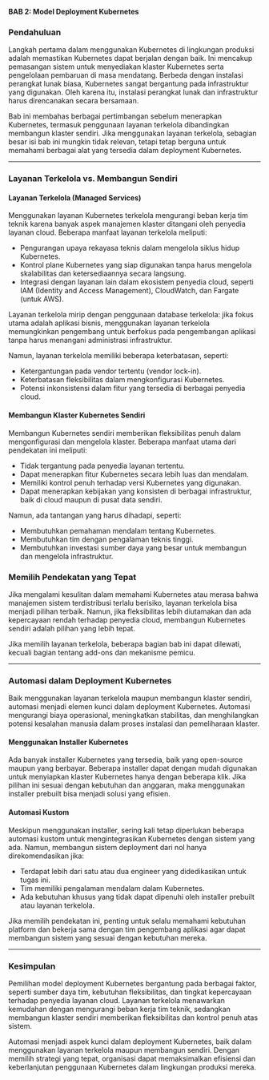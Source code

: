 **BAB 2: Model Deployment Kubernetes**

### **Pendahuluan**
Langkah pertama dalam menggunakan Kubernetes di lingkungan produksi adalah memastikan Kubernetes dapat berjalan dengan baik. Ini mencakup pemasangan sistem untuk menyediakan klaster Kubernetes serta pengelolaan pembaruan di masa mendatang. Berbeda dengan instalasi perangkat lunak biasa, Kubernetes sangat bergantung pada infrastruktur yang digunakan. Oleh karena itu, instalasi perangkat lunak dan infrastruktur harus direncanakan secara bersamaan.

Bab ini membahas berbagai pertimbangan sebelum menerapkan Kubernetes, termasuk penggunaan layanan terkelola dibandingkan membangun klaster sendiri. Jika menggunakan layanan terkelola, sebagian besar isi bab ini mungkin tidak relevan, tetapi tetap berguna untuk memahami berbagai alat yang tersedia dalam deployment Kubernetes.

---

### **Layanan Terkelola vs. Membangun Sendiri**

#### **Layanan Terkelola (Managed Services)**
Menggunakan layanan Kubernetes terkelola mengurangi beban kerja tim teknik karena banyak aspek manajemen klaster ditangani oleh penyedia layanan cloud. Beberapa manfaat layanan terkelola meliputi:
- Pengurangan upaya rekayasa teknis dalam mengelola siklus hidup Kubernetes.
- Kontrol plane Kubernetes yang siap digunakan tanpa harus mengelola skalabilitas dan ketersediaannya secara langsung.
- Integrasi dengan layanan lain dalam ekosistem penyedia cloud, seperti IAM (Identity and Access Management), CloudWatch, dan Fargate (untuk AWS).

Layanan terkelola mirip dengan penggunaan database terkelola: jika fokus utama adalah aplikasi bisnis, menggunakan layanan terkelola memungkinkan pengembang untuk berfokus pada pengembangan aplikasi tanpa harus menangani administrasi infrastruktur.

Namun, layanan terkelola memiliki beberapa keterbatasan, seperti:
- Ketergantungan pada vendor tertentu (vendor lock-in).
- Keterbatasan fleksibilitas dalam mengkonfigurasi Kubernetes.
- Potensi inkonsistensi dalam fitur yang tersedia di berbagai penyedia cloud.

#### **Membangun Klaster Kubernetes Sendiri**
Membangun Kubernetes sendiri memberikan fleksibilitas penuh dalam mengonfigurasi dan mengelola klaster. Beberapa manfaat utama dari pendekatan ini meliputi:
- Tidak tergantung pada penyedia layanan tertentu.
- Dapat menerapkan fitur Kubernetes secara lebih luas dan mendalam.
- Memiliki kontrol penuh terhadap versi Kubernetes yang digunakan.
- Dapat menerapkan kebijakan yang konsisten di berbagai infrastruktur, baik di cloud maupun di pusat data sendiri.

Namun, ada tantangan yang harus dihadapi, seperti:
- Membutuhkan pemahaman mendalam tentang Kubernetes.
- Membutuhkan tim dengan pengalaman teknis tinggi.
- Membutuhkan investasi sumber daya yang besar untuk membangun dan mengelola infrastruktur.

### **Memilih Pendekatan yang Tepat**
Jika mengalami kesulitan dalam memahami Kubernetes atau merasa bahwa manajemen sistem terdistribusi terlalu berisiko, layanan terkelola bisa menjadi pilihan terbaik. Namun, jika fleksibilitas lebih diutamakan dan ada kepercayaan rendah terhadap penyedia cloud, membangun Kubernetes sendiri adalah pilihan yang lebih tepat.

Jika memilih layanan terkelola, beberapa bagian bab ini dapat dilewati, kecuali bagian tentang add-ons dan mekanisme pemicu.

---

### **Automasi dalam Deployment Kubernetes**
Baik menggunakan layanan terkelola maupun membangun klaster sendiri, automasi menjadi elemen kunci dalam deployment Kubernetes. Automasi mengurangi biaya operasional, meningkatkan stabilitas, dan menghilangkan potensi kesalahan manusia dalam proses instalasi dan pemeliharaan klaster.

#### **Menggunakan Installer Kubernetes**
Ada banyak installer Kubernetes yang tersedia, baik yang open-source maupun yang berbayar. Beberapa installer dapat dengan mudah digunakan untuk menyiapkan klaster Kubernetes hanya dengan beberapa klik. Jika pilihan ini sesuai dengan kebutuhan dan anggaran, maka menggunakan installer prebuilt bisa menjadi solusi yang efisien.

#### **Automasi Kustom**
Meskipun menggunakan installer, sering kali tetap diperlukan beberapa automasi kustom untuk mengintegrasikan Kubernetes dengan sistem yang ada. Namun, membangun sistem deployment dari nol hanya direkomendasikan jika:
- Terdapat lebih dari satu atau dua engineer yang didedikasikan untuk tugas ini.
- Tim memiliki pengalaman mendalam dalam Kubernetes.
- Ada kebutuhan khusus yang tidak dapat dipenuhi oleh installer prebuilt atau layanan terkelola.

Jika memilih pendekatan ini, penting untuk selalu memahami kebutuhan platform dan bekerja sama dengan tim pengembang aplikasi agar dapat membangun sistem yang sesuai dengan kebutuhan mereka.

---

### **Kesimpulan**
Pemilihan model deployment Kubernetes bergantung pada berbagai faktor, seperti sumber daya tim, kebutuhan fleksibilitas, dan tingkat kepercayaan terhadap penyedia layanan cloud. Layanan terkelola menawarkan kemudahan dengan mengurangi beban kerja tim teknik, sedangkan membangun klaster sendiri memberikan fleksibilitas dan kontrol penuh atas sistem.

Automasi menjadi aspek kunci dalam deployment Kubernetes, baik dalam menggunakan layanan terkelola maupun membangun sendiri. Dengan memilih strategi yang tepat, organisasi dapat memaksimalkan efisiensi dan keberlanjutan penggunaan Kubernetes dalam lingkungan produksi mereka.

